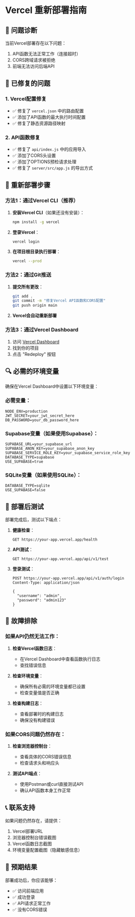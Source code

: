 # Vercel 重新部署指南

## 🚨 问题诊断

当前Vercel部署存在以下问题：
1. API函数无法正常工作（连接超时）
2. CORS跨域请求被拒绝
3. 前端无法访问后端API

## 🔧 已修复的问题

### 1. Vercel配置修复
- ✅ 修复了 `vercel.json` 中的路由配置
- ✅ 添加了API函数的最大执行时间配置
- ✅ 修复了静态资源路径映射

### 2. API函数修复
- ✅ 修复了 `api/index.js` 中的应用导入
- ✅ 添加了CORS头设置
- ✅ 添加了OPTIONS预检请求处理
- ✅ 修复了 `server/src/app.js` 的导出方式

## 🚀 重新部署步骤

### 方法1：通过Vercel CLI（推荐）

1. **安装Vercel CLI**（如果还没有安装）：
   ```bash
   npm install -g vercel
   ```

2. **登录Vercel**：
   ```bash
   vercel login
   ```

3. **在项目根目录执行部署**：
   ```bash
   vercel --prod
   ```

### 方法2：通过Git推送

1. **提交所有更改**：
   ```bash
   git add .
   git commit -m "修复Vercel API函数和CORS配置"
   git push origin main
   ```

2. **Vercel会自动重新部署**

### 方法3：通过Vercel Dashboard

1. 访问 [Vercel Dashboard](https://vercel.com/dashboard)
2. 找到你的项目
3. 点击 "Redeploy" 按钮

## 🔍 必需的环境变量

确保在Vercel Dashboard中设置以下环境变量：

### 必需变量：
```
NODE_ENV=production
JWT_SECRET=your_jwt_secret_here
DB_PASSWORD=your_db_password_here
```

### Supabase变量（如果使用Supabase）：
```
SUPABASE_URL=your_supabase_url
SUPABASE_ANON_KEY=your_supabase_anon_key
SUPABASE_SERVICE_ROLE_KEY=your_supabase_service_role_key
DATABASE_TYPE=supabase
USE_SUPABASE=true
```

### SQLite变量（如果使用SQLite）：
```
DATABASE_TYPE=sqlite
USE_SUPABASE=false
```

## 🧪 部署后测试

部署完成后，测试以下端点：

1. **健康检查**：
   ```
   GET https://your-app.vercel.app/health
   ```

2. **API测试**：
   ```
   GET https://your-app.vercel.app/api/v1/test
   ```

3. **登录测试**：
   ```
   POST https://your-app.vercel.app/api/v1/auth/login
   Content-Type: application/json
   
   {
     "username": "admin",
     "password": "admin123"
   }
   ```

## 🔧 故障排除

### 如果API仍然无法工作：

1. **检查Vercel函数日志**：
   - 在Vercel Dashboard中查看函数执行日志
   - 查找错误信息

2. **检查环境变量**：
   - 确保所有必需的环境变量都已设置
   - 检查变量值是否正确

3. **检查构建日志**：
   - 查看部署时的构建日志
   - 确保没有构建错误

### 如果CORS问题仍然存在：

1. **检查浏览器控制台**：
   - 查看具体的CORS错误信息
   - 检查请求头和响应头

2. **测试API端点**：
   - 使用Postman或curl直接测试API
   - 确认API函数本身工作正常

## 📞 联系支持

如果问题仍然存在，请提供：
1. Vercel部署URL
2. 浏览器控制台错误截图
3. Vercel函数日志截图
4. 环境变量配置截图（隐藏敏感信息）

## 🎯 预期结果

部署成功后，你应该能够：
- ✅ 访问前端应用
- ✅ 成功登录
- ✅ API请求正常工作
- ✅ 没有CORS错误